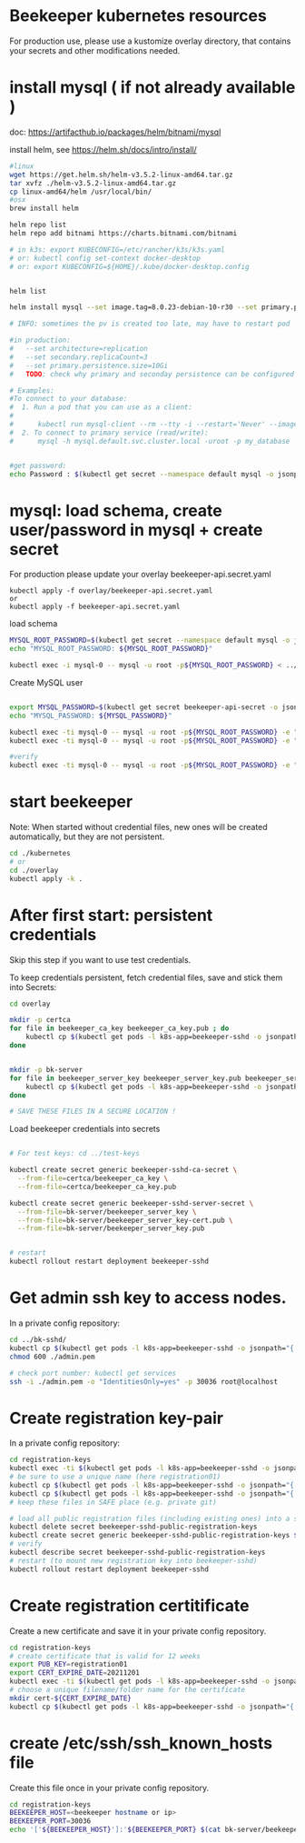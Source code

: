 

# Beekeeper kubernetes resources

For production use, please use a kustomize overlay directory, that contains your secrets and other modifications needed.


# install mysql ( if not already available )

doc: https://artifacthub.io/packages/helm/bitnami/mysql


install helm, see https://helm.sh/docs/intro/install/
```bash
#linux
wget https://get.helm.sh/helm-v3.5.2-linux-amd64.tar.gz
tar xvfz ./helm-v3.5.2-linux-amd64.tar.gz
cp linux-amd64/helm /usr/local/bin/
#osx
brew install helm
```


```bash
helm repo list
helm repo add bitnami https://charts.bitnami.com/bitnami

# in k3s: export KUBECONFIG=/etc/rancher/k3s/k3s.yaml
# or: kubectl config set-context docker-desktop
# or: export KUBECONFIG=${HOME}/.kube/docker-desktop.config


helm list

helm install mysql --set image.tag=8.0.23-debian-10-r30 --set primary.persistence.size=1Gi bitnami/mysql

# INFO: sometimes the pv is created too late, may have to restart pod

#in production:
#   --set architecture=replication
#   --set secondary.replicaCount=3
#   --set primary.persistence.size=10Gi
#   TODO: check why primary and seconday persistence can be configured separatly

# Examples:
#To connect to your database:
#  1. Run a pod that you can use as a client:
#
#      kubectl run mysql-client --rm --tty -i --restart='Never' --image  docker.io/bitnami/mysql:8.0.23-debian-10-r30 --namespace default --command -- bash
#  2. To connect to primary service (read/write):
#      mysql -h mysql.default.svc.cluster.local -uroot -p my_database


#get password:
echo Password : $(kubectl get secret --namespace default mysql -o jsonpath="{.data.mysql-root-password}" | base64 --decode)

```


# mysql: load schema, create user/password in mysql + create secret

For production please update your overlay beekeeper-api.secret.yaml
```
kubectl apply -f overlay/beekeeper-api.secret.yaml
or
kubectl apply -f beekeeper-api.secret.yaml
```


load schema
```bash
MYSQL_ROOT_PASSWORD=$(kubectl get secret --namespace default mysql -o jsonpath="{.data.mysql-root-password}" | base64 --decode)
echo "MYSQL_ROOT_PASSWORD: ${MYSQL_ROOT_PASSWORD}"

kubectl exec -i mysql-0 -- mysql -u root -p${MYSQL_ROOT_PASSWORD} < ../schema.sql
```

Create MySQL user
```bash

export MYSQL_PASSWORD=$(kubectl get secret beekeeper-api-secret -o jsonpath="{.data.MYSQL_PASSWORD}" | base64 --decode)
echo "MYSQL_PASSWORD: ${MYSQL_PASSWORD}"

kubectl exec -ti mysql-0 -- mysql -u root -p${MYSQL_ROOT_PASSWORD} -e "CREATE USER 'beekeeper'@'%' identified by '${MYSQL_PASSWORD}';"
kubectl exec -ti mysql-0 -- mysql -u root -p${MYSQL_ROOT_PASSWORD} -e "GRANT ALL PRIVILEGES ON Beekeeper.* TO 'beekeeper'@'%';"

#verify
kubectl exec -ti mysql-0 -- mysql -u root -p${MYSQL_ROOT_PASSWORD} -e "SELECT User, Host  FROM mysql.user;"
```


# start beekeeper
Note: When started without credential files, new ones will be created automatically, but they are not persistent.
```bash
cd ./kubernetes
# or
cd ./overlay
kubectl apply -k .
```


# After first start: persistent credentials

Skip this step if you want to use test credentials.

To keep credentials persistent, fetch credential files, save and stick them into Secrets:

```bash
cd overlay

mkdir -p certca
for file in beekeeper_ca_key beekeeper_ca_key.pub ; do
    kubectl cp $(kubectl get pods -l k8s-app=beekeeper-sshd -o jsonpath="{.items[0].metadata.name}"):/new_config/certca/${file} ./certca/${file}
done


mkdir -p bk-server
for file in beekeeper_server_key beekeeper_server_key.pub beekeeper_server_key-cert.pub ; do
    kubectl cp $(kubectl get pods -l k8s-app=beekeeper-sshd -o jsonpath="{.items[0].metadata.name}"):/new_config/bk-server/${file} ./bk-server/${file}
done

# SAVE THESE FILES IN A SECURE LOCATION !
```


Load beekeeper credentials into secrets
```bash

# For test keys: cd ../test-keys

kubectl create secret generic beekeeper-sshd-ca-secret \
  --from-file=certca/beekeeper_ca_key \
  --from-file=certca/beekeeper_ca_key.pub

kubectl create secret generic beekeeper-sshd-server-secret \
  --from-file=bk-server/beekeeper_server_key \
  --from-file=bk-server/beekeeper_server_key-cert.pub \
  --from-file=bk-server/beekeeper_server_key.pub


# restart
kubectl rollout restart deployment beekeeper-sshd

```

# Get admin ssh key to access nodes.
In a private config repository:

```bash
cd ../bk-sshd/
kubectl cp $(kubectl get pods -l k8s-app=beekeeper-sshd -o jsonpath="{.items[0].metadata.name}"):/root/keys/admin.pem ./admin.pem
chmod 600 ./admin.pem

# check port number: kubectl get services
ssh -i ./admin.pem -o "IdentitiesOnly=yes" -p 30036 root@localhost
```



# Create registration key-pair
In a private config repository:

```bash
cd registration-keys
kubectl exec -ti $(kubectl get pods -l k8s-app=beekeeper-sshd -o jsonpath="{.items[0].metadata.name}") -- create_registration_keypair.sh
# be sure to use a unique name (here registration01)
kubectl cp $(kubectl get pods -l k8s-app=beekeeper-sshd -o jsonpath="{.items[0].metadata.name}"):/tmp/new_reg_keypair/registration ./registration01
kubectl cp $(kubectl get pods -l k8s-app=beekeeper-sshd -o jsonpath="{.items[0].metadata.name}"):/tmp/new_reg_keypair/registration.pub ./registration01.pub
# keep these files in SAFE place (e.g. private git)

# load all public registration files (including existing ones) into a secret
kubectl delete secret beekeeper-sshd-public-registration-keys
kubectl create secret generic beekeeper-sshd-public-registration-keys $(for file in $(ls -1 *.pub) ; do echo -n "--from-file=${file} " ; done)
# verify
kubectl describe secret beekeeper-sshd-public-registration-keys
# restart (to mount new registration key into beekeeper-sshd)
kubectl rollout restart deployment beekeeper-sshd
```


# Create registration certitificate
Create a new certificate and save it in your private config repository.
```bash
cd registration-keys
# create certificate that is valid for 12 weeks
export PUB_KEY=registration01
export CERT_EXPIRE_DATE=20211201
kubectl exec -ti $(kubectl get pods -l k8s-app=beekeeper-sshd -o jsonpath="{.items[0].metadata.name}") -- create_registration_cert.sh ${PUB_KEY}.pub +${CERT_EXPIRE_DATE}
# choose a unique filename/folder name for the certificate
mkdir cert-${CERT_EXPIRE_DATE}
kubectl cp $(kubectl get pods -l k8s-app=beekeeper-sshd -o jsonpath="{.items[0].metadata.name}"):/tmp/new_reg/${PUB_KEY}-cert.pub ./cert-${CERT_EXPIRE_DATE}/${PUB_KEY}-cert.pub

```


# create /etc/ssh/ssh_known_hosts file
Create this file once in your private config repository.
```bash
cd registration-keys
BEEKEEPER_HOST=<beekeeper hostname or ip>
BEEKEEPER_PORT=30036
echo '['${BEEKEEPER_HOST}']:'${BEEKEEPER_PORT} $(cat bk-server/beekeeper_server_key.pub) > ssh_known_hosts

